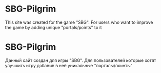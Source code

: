# SBG-Pilgrim
This site was created for the game "SBG". For users who want to improve the game by adding unique "portals/points" to it

# SBG-Pilgrim
Данный сайт создан для игры "SBG". Для пользователей которые хотят улучшить игру добавив в неё уникальные "порталы/поинты"
